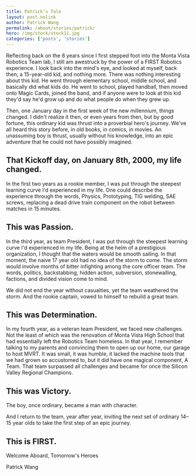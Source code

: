 ```yaml
---
title: Patrick’s Tale
layout: post-nolink
author: Patrick Wang
permalink: /about/stories/patrick/
hero: /img/stock/stock11.jpg
categories: ['posts', 'stories']
---
```


Reflecting back on the 8 years since I first stepped foot into the Monta Vista
Robotics Team lab, I still am awestruck by the power of a FIRST Robotics
experience. I look back into the mind's eye, and looked at myself, back then, a
15-year-old kid, and nothing more. There was nothing interesting about this kid.
He went through elementary school, middle school, and basically did what kids
do. He went to school, played handball, then moved onto Magic Cards, joined the
band, and if anyone were to look at this kid they'd say he'd grow up and do what
people do when they grew up.

Then, one January day in the first week of the new millennium, things changed. I
didn't realize it then, or even years from then, but by good fortune, this
ordinary kid was thrust into a proverbial hero's journey. We've all heard this
story before, in old books, in comics, in movies. An unassuming boy is thrust,
usually without his knowledge, into an epic adventure that he could not have
possibly imagined.

## That Kickoff day, on January 8th, 2000, my life changed.

In the first two years as a rookie member, I was put through the steepest
learning curve I'd experienced in my life. One could describe the experience
through the words, Physics, Prototyping, TIG welding, SAE screws, replacing a
dead drive train component on the robot between matches in 15 minutes.

## This was Passion.

In the third year, as team President, I was put through the steepest learning
curve I'd experienced in my life. Being at the helm of a prestigious
organization, I thought that the waters would be smooth sailing. In that moment,
the naive 17 year old had no idea of the storm to come. The storm would involve
months of bitter infighting among the core officer team. The words, politics,
backstabbing, hidden action, subversion, stonewalling, factions, and divided
vision come to mind.

We did not end the year without casualties, yet the team weathered the storm.
And the rookie captain, vowed to himself to rebuild a great team.

## This was Determination.

In my fourth year, as a veteran team President, we faced new challenges. Not the
least of which was the renovation of Monta Vista High School that had
essentially left the Robotics Team homeless. In that year, I remember talking to
my parents and convincing them to open up our home, our garage to host MVRT. It
was small, it was humble, it lacked the machine tools that we had grown so
accustomed to, but it did have one magical component, A Team. That team
surpassed all challenges and became for once the Silicon Valley Regional
Champions.

## This was Victory.

The boy, once ordinary, became a man with character.

And I return to the team, year after year, inviting the next set of ordinary
14–15 year olds to take the first step of an epic journey.

## This is FIRST.

Welcome Aboard, Tomorrow's Heroes

Patrick Wang
